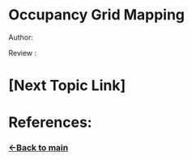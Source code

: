 # Occupancy Grid Mapping

Author:

Review :

# [Next Topic Link]

# References:

### [&lt;-Back to main](../README.md)

